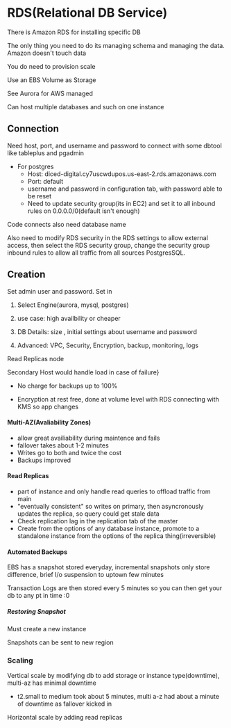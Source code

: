 # RDS(Relational DB Service)

There is Amazon RDS for installing specific DB 

The only thing you need to do its managing schema and managing the data. Amazon doesn't touch data 

You do need to provision scale

Use an EBS Volume as Storage

See Aurora for AWS managed

Can host multiple databases and such on one instance

## Connection

Need host, port, and username and password to connect with some dbtool like tableplus and pgadmin

- For postgres
  - Host: diced-digital.cy7uscwdupos.us-east-2.rds.amazonaws.com
  - Port: default
  - username and password in configuration tab, with password able to be reset
  - Need to update security group(its in EC2) and set it to all inbound rules on 0.0.0.0/0(default isn't enough)

Code connects also need database name

Also need to modify RDS security in the RDS settings to allow external access, then select the RDS security group, change the security group inbound rules to allow all traffic from all sources PostgresSQL.

## Creation

Set admin user and password. Set in

1) Select Engine(aurora, mysql, postgres)

2) use case: high availbility or cheaper

3) DB Details: size , initial settings about username and password

4) Advanced: VPC, Security, Encryption, backup, monitoring, logs 

Read Replicas node 

Secondary Host would handle load in case of failure}

- No charge for backups up to 100%

- Encryption at rest free, done at volume level with RDS connecting with KMS so app changes

#### Multi-AZ(Avaliability Zones)

- allow great availiability during maintence and fails
- fallover takes about 1-2 minutes
- Writes go to both and twice the cost
- Backups improved 

#### Read Replicas

- part of instance and only handle read queries to offload traffic from main
- "eventually consistent" so writes on primary, then asyncronously updates the replica, so query could get stale data
- Check replication lag in the replication tab of the master
- Create from the options of any database instance, promote to a standalone instance from the options of the replica thing(irreversible)

#### Automated Backups

EBS has a snapshot stored everyday, incremental snapshots only store difference, brief I/o suspension to uptown few minutes

Transaction Logs are then stored every 5 minutes so you can then get your db to any pt in time :0

##### Restoring Snapshot

Must create a new instance

Snapshots can be sent to new region

### Scaling

Vertical scale by modifying db to add storage or instance type(downtime), multi-az has minimal downtime

- t2.small to medium took about 5 minutes, multi a-z had about a minute of downtime as fallover kicked in 

Horizontal scale by adding read replicas